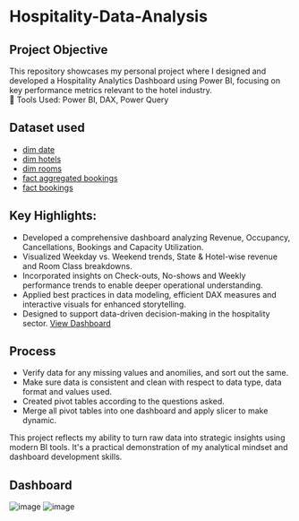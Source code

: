 # Hospitality-Data-Analysis
## Project Objective
This repository showcases my personal project where I designed and developed a Hospitality Analytics Dashboard using Power BI, focusing on key performance metrics relevant to the hotel industry.  
🔹 Tools Used: Power BI, DAX, Power Query
## Dataset used
- <a href="https://github.com/aishwaryasood01/Aishwarya_Dashboard/blob/main/dim_date.csv">dim date</a>
- <a href="https://github.com/aishwaryasood01/Aishwarya_Dashboard/blob/main/dim_hotels.csv">dim hotels</a>
- <a href="https://github.com/aishwaryasood01/Aishwarya_Dashboard/blob/main/dim_rooms.csv">dim rooms</a>
- <a href="https://github.com/aishwaryasood01/Aishwarya_Dashboard/blob/main/fact_aggregated_bookings.csv">fact aggregated bookings</a>
- <a href="https://github.com/aishwaryasood01/Aishwarya_Dashboard/blob/main/fact_bookings.csv">fact bookings</a>
## Key Highlights:
- Developed a comprehensive dashboard analyzing Revenue, Occupancy, Cancellations, Bookings and Capacity Utilization.
- Visualized Weekday vs. Weekend trends, State & Hotel-wise revenue and Room Class breakdowns.
- Incorporated insights on Check-outs, No-shows and Weekly performance trends to enable deeper operational understanding.
- Applied best practices in data modeling, efficient DAX measures and interactive visuals for enhanced storytelling.
- Designed to support data-driven decision-making in the hospitality sector.
<a href="https://github.com/aishwaryasood01/Aishwarya_Dashboard/blob/main/HospitalityDashboard.pdf">View Dashboard</a>
## Process
- Verify data for any missing values and anomilies, and sort out the same.
- Make sure data is consistent and clean with respect to data type, data format and values used.
- Created pivot tables according to the questions asked.
- Merge all pivot tables into one dashboard and apply slicer to make dynamic.

This project reflects my ability to turn raw data into strategic insights using modern BI tools. It's a practical demonstration of my analytical mindset and dashboard development skills.
## Dashboard
![image](https://github.com/user-attachments/assets/c231909d-4ad6-4d01-9d97-7106bcf2955d)
![image](https://github.com/user-attachments/assets/e9cdaa45-15bf-49da-9506-3624e33ceecc)


